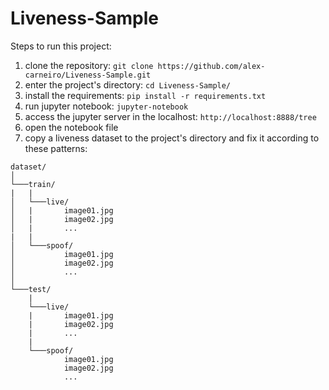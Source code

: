 # Liveness-Sample

Steps to run this project:

1. clone the repository: `git clone https://github.com/alex-carneiro/Liveness-Sample.git`
2. enter the project's directory: `cd Liveness-Sample/`
3. install the requirements: `pip install -r requirements.txt`
4. run jupyter notebook: `jupyter-notebook`
5. access the jupyter server in the localhost: `http://localhost:8888/tree`
6. open the notebook file
7. copy a liveness dataset to the project's directory and fix it according to these patterns:

```
dataset/
│
└───train/
|   |
│   └───live/
│   |       image01.jpg
│   |       image02.jpg
│   |       ...
|   |
│   └───spoof/
│           image01.jpg
│           image02.jpg
│           ...
│   
└───test/
    |
    └───live/
    |       image01.jpg
    |       image02.jpg
    |       ...
    |
    └───spoof/
            image01.jpg
            image02.jpg
            ...
```
